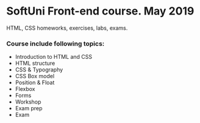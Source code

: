 # SoftUni Front-end course. May 2019
HTML, CSS homeworks, exercises, labs, exams.
### Course include following topics:
* Introduction to HTML and CSS
* HTML structure
* CSS & Typography
* CSS Box model
* Position & Float
* Flexbox
* Forms
* Workshop
* Exam prep
* Exam